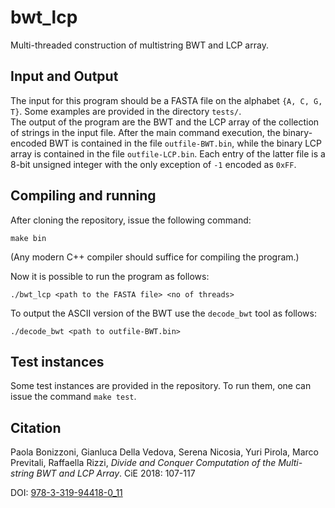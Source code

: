 # bwt_lcp

Multi-threaded construction of multistring BWT and LCP array.

## Input and Output

The input for this program should be a FASTA file on the alphabet `{A, C, G, T}`.
Some examples are provided in the directory `tests/`.  
The output of the program are the BWT and the LCP array of the collection of strings in the input file.
After the main command execution, the binary-encoded BWT is contained in the file `outfile-BWT.bin`,
while the binary LCP array is contained in the file `outfile-LCP.bin`.
Each entry of the latter file is a 8-bit unsigned integer with the only exception of `-1` encoded as `0xFF`.

## Compiling and running

After cloning the repository, issue the following command:

```
make bin
```

(Any modern C++ compiler should suffice for compiling the program.)

Now it is possible to run the program as follows:

```
./bwt_lcp <path to the FASTA file> <no of threads>
```

To output the ASCII version of the BWT use the `decode_bwt` tool as follows:

```
./decode_bwt <path to outfile-BWT.bin>
```


## Test instances

Some test instances are provided in the repository.
To run them, one can issue the command `make test`.

## Citation

Paola Bonizzoni, Gianluca Della Vedova, Serena Nicosia, Yuri Pirola,
Marco Previtali, Raffaella Rizzi, _Divide and Conquer Computation of
the Multi-string BWT and LCP Array_. CiE 2018: 107-117

DOI: [978-3-319-94418-0_11](https://doi.org/10.1007/978-3-319-94418-0_11)